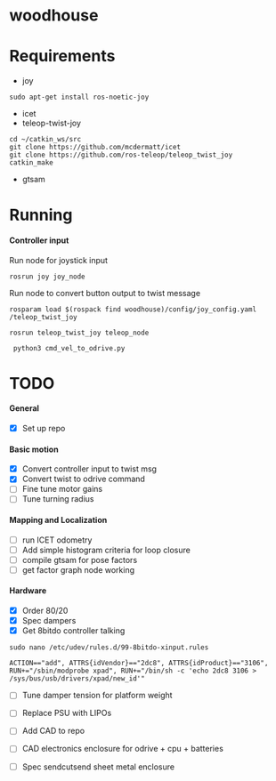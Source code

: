 # woodhouse

# Requirements 
* joy

```sudo apt-get install ros-noetic-joy```

* icet 
* teleop-twist-joy
```
cd ~/catkin_ws/src
git clone https://github.com/mcdermatt/icet
git clone https://github.com/ros-teleop/teleop_twist_joy
catkin_make
```

* gtsam

# Running

#### Controller input

Run node for joystick input

```rosrun joy joy_node```

Run node to convert button output to twist message

```rosparam load $(rospack find woodhouse)/config/joy_config.yaml /teleop_twist_joy```

```rosrun teleop_twist_joy teleop_node```

``` python3 cmd_vel_to_odrive.py```

# TODO

#### General
* [X] Set up repo

#### Basic motion

* [X] Convert controller input to twist msg
* [X] Convert twist to odrive command
* [ ] Fine tune motor gains
* [ ] Tune turning radius

#### Mapping and Localization

* [ ] run ICET odometry
* [ ] Add simple histogram criteria for loop closure
* [ ] compile gtsam for pose factors
* [ ] get factor graph node working 

#### Hardware

* [X] Order 80/20
* [X] Spec dampers
* [X] Get 8bitdo controller talking
 
 ```sudo nano /etc/udev/rules.d/99-8bitdo-xinput.rules ```

   ```ACTION=="add", ATTRS{idVendor}=="2dc8", ATTRS{idProduct}=="3106", RUN+="/sbin/modprobe xpad", RUN+="/bin/sh -c 'echo 2dc8 3106 > /sys/bus/usb/drivers/xpad/new_id'"```

* [ ] Tune damper tension for platform weight
* [ ] Replace PSU with LIPOs
* [ ] Add CAD to repo
* [ ] CAD electronics enclosure for odrive + cpu + batteries
* [ ] Spec sendcutsend sheet metal enclosure
 